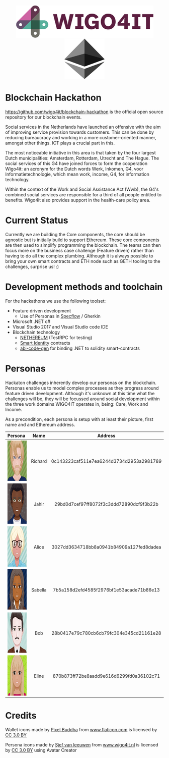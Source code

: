 <p align="center">
 <img src="./doc/img/logo-wigo4it.png">
 <img src="./doc/img/ethereum.svg" width="128" height="128"> 
</p>

# Blockchain Hackathon

https://github.com/wigo4it/blockchain-hackathon is the official open source repository for our blockchain events.

Social services in the Netherlands have launched an offensive with the aim of improving service provision towards customers. This can be done by reducing bureaucracy and working in a more customer-oriented manner, amongst other things. ICT plays a crucial part in this.

The most noticeable initiative in this area is that taken by the four largest Dutch municipalities: Amsterdam, Rotterdam, Utrecht and The Hague. The social services of this G4 have joined forces to form the cooperation Wigo4it: an acronym for the Dutch words Werk, Inkomen, G4, voor Informatietechnologie, which mean work, income, G4, for information technology.

Within the context of the Work and Social Assistance Act (Wwb), the G4's combined social services are responsible for a third of all people entitled to benefits. Wigo4it also provides support in the health-care policy area.

# Current Status

Currently we are building the Core components, the core should be agnostic but is initially build to support Ethereum. These core components are then used to simplify programming the blockchain. The teams can then focus more on the business case challenge (Feature driven) rather than having to do all the complex plumbing. Although it is always possible to bring your own smart contracts and ETH node such as GETH tooling to the challenges, surprise us! :)

# Development methods and toolchain 

For the hackathons we use the following toolset:

* Feature driven development
  * Use of Personas in <a href="https://github.com/techtalk/SpecFlow" title="Specflow">Specflow</a> / Gherkin
* Microsoft .NET c#
* Visual Studio 2017 and Visual Studio code IDE
* Blockchain technology
  * <a href="https://github.com/Nethereum/" title="NETHEREUM">NETHEREUM</a> (TestRPC for testing)
  * <a href="https://github.com/SmartIdentity/smartId-contracts" title="Smart Identity">Smart Identity</a> contracts
  * <a href="https://github.com/Nethereum/abi-code-gen" title="abi-code-gen">abi-code-gen</a> for binding .NET to solidity smart-contracts 

# Personas

Hackaton challenges inherently develop our personas on the blockchain. Personas enable us to model complex processes as they progress around feature driven development. Although it's unknown at this time what the challenges will be, they will be focussed around social development within the three work domains WIGO4IT operates in, being: Care, Work and Income.

As a precondition, each persona is setup with at least their picture, first name and and Ethereum address.

| Persona                                                       | Name               | Address
|:--------------------------------------------------------------|:------------------:|:----------------------------------------:|
| <img src="./doc/img/richard.svg" width="128" height="128">    | Richard            | 0c143223caf511e7ea6244d3734d2953a2981789 |
| <img src="./doc/img/jahir.svg" width="128" height="128">      | Jahir              | 29bd0d7cef97ff8072f3c3ddd72890dcf9f3b22b |
| <img src="./doc/img/alice.svg" width="128" height="128">      | Alice              | 3027dd3634718bb8a0941b84909a127fed8dadea |
| <img src="./doc/img/sabella.svg" width="128" height="128">    | Sabella            | 7b5a158d2efd4585f2976bf1e53acade71b86e13 |
| <img src="./doc/img/bob.svg" width="128" height="128">        | Bob                | 28b0417e79c780cb6cb79fc304e345cd21161e28 |
| <img src="./doc/img/eline.svg" width="128" height="128">      | Eline              | 870b873ff72be8aadd9e616d6299fd0a36102c71 |

# Credits

Wallet icons made by <a href="https://www.flaticon.com/authors/pixel-buddha" title="Pixel Buddha">Pixel Buddha</a> from <a href="https://www.flaticon.com/" title="Flaticon">www.flaticon.com</a> is licensed by <a href="http://creativecommons.org/licenses/by/3.0/" title="Creative Commons BY 3.0" target="_blank">CC 3.0 BY</a></div>

Persona icons made by <a href="https://www.linkedin.com/in/svanleeuwen/" title="Sjef van Leeuwen">Sjef van leeuwen</a> from <a href="https://www.wigo4it.nl/" title="WIGO4IT">www.wigo4it.nl</a> is licensed by <a href="http://creativecommons.org/licenses/by/3.0/" title="Creative Commons BY 3.0" target="_blank">CC 3.0 BY</a> using Avatar Creator</div>
